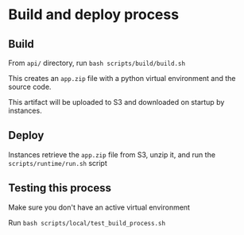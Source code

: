 # Build and deploy process

## Build

From `api/` directory, run `bash scripts/build/build.sh`

This creates an `app.zip` file with a python virtual environment and the source code.

This artifact will be uploaded to S3 and downloaded on startup by instances.

## Deploy

Instances retrieve the `app.zip` file from S3, unzip it, and run the `scripts/runtime/run.sh` script

## Testing this process

Make sure you don't have an active virtual environment

Run `bash scripts/local/test_build_process.sh`


